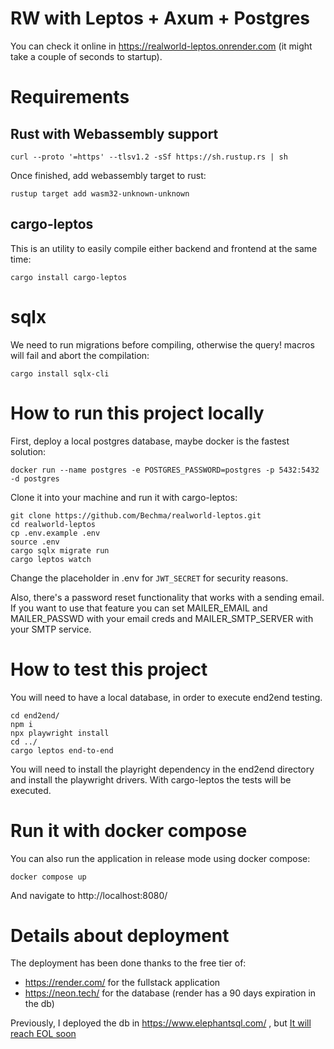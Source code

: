 # RW with Leptos + Axum + Postgres

You can check it online in https://realworld-leptos.onrender.com (it might take a couple of seconds to startup).

# Requirements

## Rust with Webassembly support

`curl --proto '=https' --tlsv1.2 -sSf https://sh.rustup.rs | sh`

Once finished, add webassembly target to rust:

`rustup target add wasm32-unknown-unknown`

## cargo-leptos

This is an utility to easily compile either backend and frontend at the same time:

`cargo install cargo-leptos`

# sqlx

We need to run migrations before compiling, otherwise the query! macros will fail and abort the compilation:

`cargo install sqlx-cli`

# How to run this project locally

First, deploy a local postgres database, maybe docker is the fastest solution:

`docker run --name postgres -e POSTGRES_PASSWORD=postgres -p 5432:5432 -d postgres`

Clone it into your machine and run it with cargo-leptos:

```
git clone https://github.com/Bechma/realworld-leptos.git
cd realworld-leptos
cp .env.example .env
source .env
cargo sqlx migrate run
cargo leptos watch
```

Change the placeholder in .env for `JWT_SECRET` for security reasons.

Also, there's a password reset functionality that works with a sending email. If you want
to use that feature you can set MAILER_EMAIL and MAILER_PASSWD with your email creds
and MAILER_SMTP_SERVER with your SMTP service.

# How to test this project

You will need to have a local database, in order to execute end2end testing.

```
cd end2end/
npm i
npx playwright install
cd ../
cargo leptos end-to-end
```

You will need to install the playright dependency in the end2end directory and
install the playwright drivers. With cargo-leptos the tests will be executed.

# Run it with docker compose

You can also run the application in release mode using docker compose:

`docker compose up`

And navigate to http://localhost:8080/

# Details about deployment

The deployment has been done thanks to the free tier of:

- https://render.com/ for the fullstack application
- https://neon.tech/ for the database (render has a 90 days expiration in the db)

Previously, I deployed the db in https://www.elephantsql.com/ ,
but [It will reach EOL soon](https://www.elephantsql.com/blog/end-of-life-announcement.html)